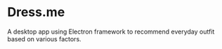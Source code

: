 # Dress.me
A desktop app using Electron framework to recommend everyday outfit based on various factors.
